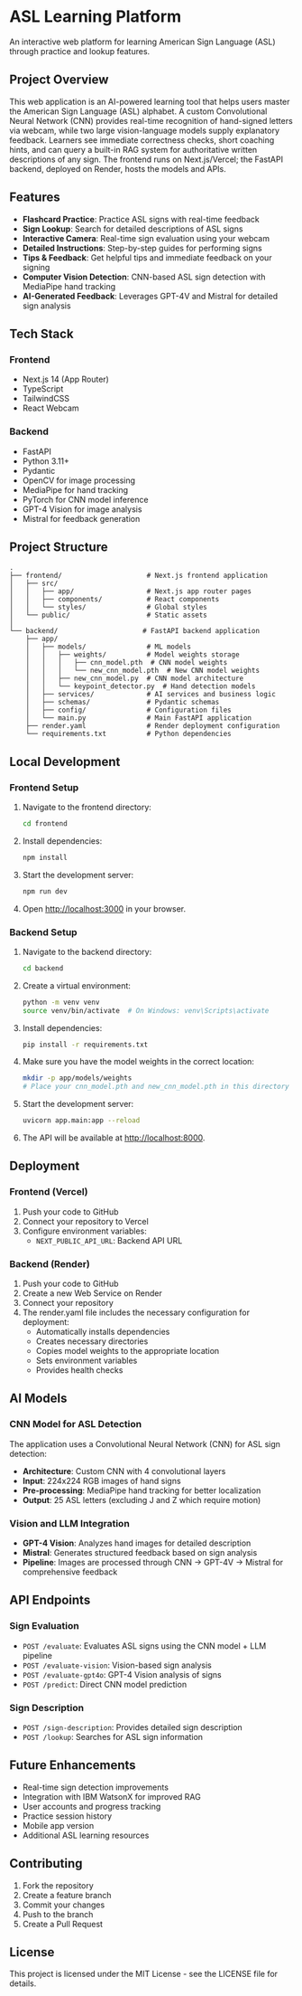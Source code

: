 # ASL Learning Platform

An interactive web platform for learning American Sign Language (ASL) through practice and lookup features.

## Project Overview  
This web application is an AI-powered learning tool that helps users master the American Sign Language (ASL) alphabet. A custom Convolutional Neural Network (CNN) provides real-time recognition of hand-signed letters via webcam, while two large vision-language models supply explanatory feedback. Learners see immediate correctness checks, short coaching hints, and can query a built-in RAG system for authoritative written descriptions of any sign. The frontend runs on Next.js/Vercel; the FastAPI backend, deployed on Render, hosts the models and APIs.

## Features

- **Flashcard Practice**: Practice ASL signs with real-time feedback
- **Sign Lookup**: Search for detailed descriptions of ASL signs
- **Interactive Camera**: Real-time sign evaluation using your webcam
- **Detailed Instructions**: Step-by-step guides for performing signs
- **Tips & Feedback**: Get helpful tips and immediate feedback on your signing
- **Computer Vision Detection**: CNN-based ASL sign detection with MediaPipe hand tracking
- **AI-Generated Feedback**: Leverages GPT-4V and Mistral for detailed sign analysis

## Tech Stack

### Frontend
- Next.js 14 (App Router)
- TypeScript
- TailwindCSS
- React Webcam

### Backend
- FastAPI
- Python 3.11+
- Pydantic
- OpenCV for image processing
- MediaPipe for hand tracking
- PyTorch for CNN model inference
- GPT-4 Vision for image analysis
- Mistral for feedback generation

## Project Structure

```
.
├── frontend/                     # Next.js frontend application
│   ├── src/
│   │   ├── app/                  # Next.js app router pages
│   │   ├── components/           # React components
│   │   └── styles/               # Global styles
│   └── public/                   # Static assets
│
└── backend/                     # FastAPI backend application
    ├── app/
    │   ├── models/               # ML models
    │   │   ├── weights/          # Model weights storage
    │   │   │   ├── cnn_model.pth  # CNN model weights
    │   │   │   └── new_cnn_model.pth  # New CNN model weights
    │   │   ├── new_cnn_model.py  # CNN model architecture
    │   │   └── keypoint_detector.py  # Hand detection models
    │   ├── services/             # AI services and business logic
    │   ├── schemas/              # Pydantic schemas
    │   ├── config/               # Configuration files
    │   └── main.py               # Main FastAPI application
    ├── render.yaml               # Render deployment configuration
    └── requirements.txt          # Python dependencies
```

## Local Development

### Frontend Setup

1. Navigate to the frontend directory:
   ```bash
   cd frontend
   ```

2. Install dependencies:
   ```bash
   npm install
   ```

3. Start the development server:
   ```bash
   npm run dev
   ```

4. Open [http://localhost:3000](http://localhost:3000) in your browser.

### Backend Setup

1. Navigate to the backend directory:
   ```bash
   cd backend
   ```

2. Create a virtual environment:
   ```bash
   python -m venv venv
   source venv/bin/activate  # On Windows: venv\Scripts\activate
   ```

3. Install dependencies:
   ```bash
   pip install -r requirements.txt
   ```

4. Make sure you have the model weights in the correct location:
   ```bash
   mkdir -p app/models/weights
   # Place your cnn_model.pth and new_cnn_model.pth in this directory
   ```

5. Start the development server:
   ```bash
   uvicorn app.main:app --reload
   ```

6. The API will be available at [http://localhost:8000](http://localhost:8000).

## Deployment

### Frontend (Vercel)

1. Push your code to GitHub
2. Connect your repository to Vercel
3. Configure environment variables:
   - `NEXT_PUBLIC_API_URL`: Backend API URL

### Backend (Render)

1. Push your code to GitHub
2. Create a new Web Service on Render
3. Connect your repository
4. The render.yaml file includes the necessary configuration for deployment:
   - Automatically installs dependencies
   - Creates necessary directories
   - Copies model weights to the appropriate location
   - Sets environment variables
   - Provides health checks

## AI Models

### CNN Model for ASL Detection

The application uses a Convolutional Neural Network (CNN) for ASL sign detection:

- **Architecture**: Custom CNN with 4 convolutional layers
- **Input**: 224x224 RGB images of hand signs
- **Pre-processing**: MediaPipe hand tracking for better localization
- **Output**: 25 ASL letters (excluding J and Z which require motion)

### Vision and LLM Integration

- **GPT-4 Vision**: Analyzes hand images for detailed description
- **Mistral**: Generates structured feedback based on sign analysis
- **Pipeline**: Images are processed through CNN → GPT-4V → Mistral for comprehensive feedback

## API Endpoints

### Sign Evaluation
- `POST /evaluate`: Evaluates ASL signs using the CNN model + LLM pipeline
- `POST /evaluate-vision`: Vision-based sign analysis
- `POST /evaluate-gpt4o`: GPT-4 Vision analysis of signs
- `POST /predict`: Direct CNN model prediction

### Sign Description
- `POST /sign-description`: Provides detailed sign description
- `POST /lookup`: Searches for ASL sign information

## Future Enhancements

- Real-time sign detection improvements
- Integration with IBM WatsonX for improved RAG
- User accounts and progress tracking
- Practice session history
- Mobile app version
- Additional ASL learning resources

## Contributing

1. Fork the repository
2. Create a feature branch
3. Commit your changes
4. Push to the branch
5. Create a Pull Request

## License

This project is licensed under the MIT License - see the LICENSE file for details. 